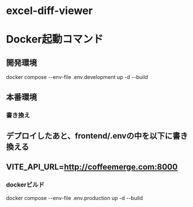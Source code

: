 # excel-diff-viewer

# Docker起動コマンド
## 開発環境
docker compose --env-file .env.development up -d --build

## 本番環境
### 書き換え
デプロイしたあと、frontend/.envの中を以下に書き換える
-----
VITE_API_URL=http://coffeemerge.com:8000
-----

### dockerビルド
docker compose --env-file .env.production up -d --build
